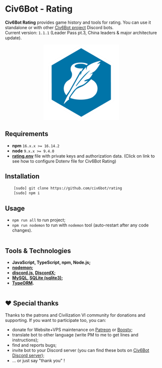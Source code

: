 # Civ6Bot - Rating

**Civ6Bot Rating** provides game history and tools for rating. You can use it standalone or with other [Civ6Bot project](https://github.com/civ6bot/) Discord bots.
<br>
Current version: `1.1.1` (Leader Pass pt.3, China leaders & major architecture update).
<p align="center">
    <img src="./images/rating.png"  width="250" height="250">
</p>

## <a name="requirements"></a>Requirements
* **npm** `16.x.x >= 16.14.2`
* **node** `9.x.x >= 9.4.0`
* [**rating.env**](./docs/env-rating.md) file with private keys and authorization data. (Click on link to see how to configure Dotenv file for Civ6Bot Rating)

## <a name="installation"></a>Installation
```bash
    [sudo] git clone https://github.com/civ6bot/rating
    [sudo] npm i
```

## <a name="usage"></a>Usage
* `npm run all` to run project;
* `npm run nodemon` to run with `nodemon` tool (auto-restart after any code changes).
<br/><br/>

## <a name="tools"></a>Tools & Technologies
* **JavaScript, TypeScript, npm, Node.js;**
* **[nodemon](https://www.npmjs.com/package/nodemon);**
* **[discord.js](https://discord.js.org/#/), [DiscordX](https://www.npmjs.com/package/discordx);**
* **[MySQL](https://www.npmjs.com/package/mysql), [SQLite (sqlite3)](https://www.npmjs.com/package/sqlite3);**
* **[TypeORM](https://typeorm.io/).**
<br/><br/>
## ❤️ Special thanks
Thanks to the patrons and Civilization VI community for donations and supporting. If you want to participate too, you can:
- donate for Website+VPS maintenance on [Patreon](https://www.patreon.com/civ6bot) or [Boosty](https://boosty.to/civ6bot);
- translate bot to other language (write PM to me to get lines and instructions);
- find and reports bugs;
- invite bot to your Discord server (you can find these bots on [Civ6Bot Discord server](https://discord.gg/CzCQPjxXTy));
- ... or just say "thank you" !
